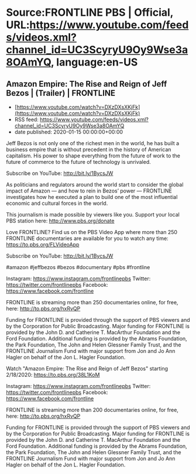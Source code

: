 # Source:FRONTLINE PBS | Official, URL:https://www.youtube.com/feeds/videos.xml?channel_id=UC3ScyryU9Oy9Wse3a8OAmYQ, language:en-US

## Amazon Empire: The Rise and Reign of Jeff Bezos | (Trailer) | FRONTLINE
 - [https://www.youtube.com/watch?v=DXzDXsXKjFk](https://www.youtube.com/watch?v=DXzDXsXKjFk)
 - RSS feed: https://www.youtube.com/feeds/videos.xml?channel_id=UC3ScyryU9Oy9Wse3a8OAmYQ
 - date published: 2020-01-15 00:00:00+00:00

Jeff Bezos is not only one of the richest men in the world, he has built a business empire that is without precedent in the history of American capitalism. His power to shape everything from the future of work to the future of commerce to the future of technology is unrivaled.

Subscribe on YouTube: http://bit.ly/1BycsJW

As politicians and regulators around the world start to consider the global impact of Amazon — and how to rein in Bezos’ power — FRONTLINE investigates how he executed a plan to build one of the most influential economic and cultural forces in the world.

This journalism is made possible by viewers like you. Support your local PBS station here: http://www.pbs.org/donate

Love FRONTLINE? Find us on the PBS Video App where more than 250 FRONTLINE documentaries are available for you to watch any time: https://to.pbs.org/FLVideoApp
 
Subscribe on YouTube: http://bit.ly/1BycsJW

#amazon #jeffbezos #bezos #documentary #pbs #frontline

Instagram: https://www.instagram.com/frontlinepbs
Twitter: https://twitter.com/frontlinepbs
Facebook: https://www.facebook.com/frontline

FRONTLINE is streaming more than 250 documentaries online, for free, here: http://to.pbs.org/hxRvQP 

Funding for FRONTLINE is provided through the support of PBS viewers and by the Corporation for Public Broadcasting. Major funding for FRONTLINE is provided by the John D. and Catherine T. MacArthur Foundation and the Ford Foundation. Additional funding is provided by the Abrams Foundation, the Park Foundation, The John and Helen Glessner Family Trust, and the FRONTLINE Journalism Fund with major support from Jon and Jo Ann Hagler on behalf of the Jon L. Hagler Foundation.

Watch "Amazon Empire: The Rise and Reign of Jeff Bezos" starting 2/18/2020: https://to.pbs.org/38L1KoM

Instagram: https://www.instagram.com/frontlinepbs
Twitter: https://twitter.com/frontlinepbs
Facebook: https://www.facebook.com/frontline

FRONTLINE is streaming more than 200 documentaries online, for free, here: http://to.pbs.org/hxRvQP 

Funding for FRONTLINE is provided through the support of PBS viewers and by the Corporation for Public Broadcasting. Major funding for FRONTLINE is provided by the John D. and Catherine T. MacArthur Foundation and the Ford Foundation. Additional funding is provided by the Abrams Foundation, the Park Foundation, The John and Helen Glessner Family Trust, and the FRONTLINE Journalism Fund with major support from Jon and Jo Ann Hagler on behalf of the Jon L. Hagler Foundation.

